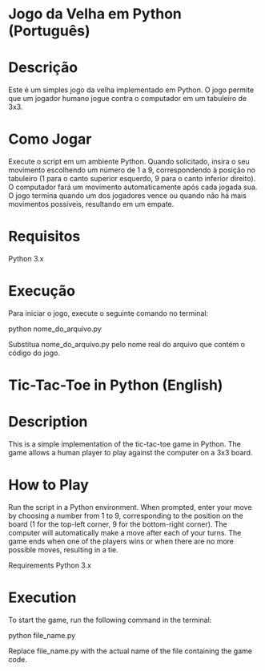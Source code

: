 # Jogo da Velha em Python (Português)
# Descrição
Este é um simples jogo da velha implementado em Python. O jogo permite que um jogador humano jogue contra o computador em um tabuleiro de 3x3.

# Como Jogar
Execute o script em um ambiente Python.
Quando solicitado, insira o seu movimento escolhendo um número de 1 a 9, correspondendo à posição no tabuleiro (1 para o canto superior esquerdo, 9 para o canto inferior direito).
O computador fará um movimento automaticamente após cada jogada sua.
O jogo termina quando um dos jogadores vence ou quando não há mais movimentos possíveis, resultando em um empate.

# Requisitos
Python 3.x

# Execução
Para iniciar o jogo, execute o seguinte comando no terminal:

python nome_do_arquivo.py

Substitua nome_do_arquivo.py pelo nome real do arquivo que contém o código do jogo.

# Tic-Tac-Toe in Python (English)
# Description
This is a simple implementation of the tic-tac-toe game in Python. The game allows a human player to play against the computer on a 3x3 board.

# How to Play
Run the script in a Python environment.
When prompted, enter your move by choosing a number from 1 to 9, corresponding to the position on the board (1 for the top-left corner, 9 for the bottom-right corner).
The computer will automatically make a move after each of your turns.
The game ends when one of the players wins or when there are no more possible moves, resulting in a tie.

Requirements
Python 3.x

# Execution
To start the game, run the following command in the terminal:

python file_name.py

Replace file_name.py with the actual name of the file containing the game code.
